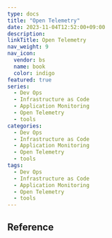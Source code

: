 ```yaml
---
type: docs
title: "Open Telemetry"
date: 2023-11-04T12:52:00+09:00
description:
linkTitle: Open Telemetry
nav_weight: 9
nav_icon:
  vendor: bs
  name: book
  color: indigo
featured: true
series:
  - Dev Ops
  - Infrastructure as Code
  - Application Monitoring
  - Open Telemetry
  - tools
categories:
  - Dev Ops
  - Infrastructure as Code
  - Application Monitoring
  - Open Telemetry
  - tools
tags:
  - Dev Ops
  - Infrastructure as Code
  - Application Monitoring
  - Open Telemetry
  - tools
---
```


## Reference
